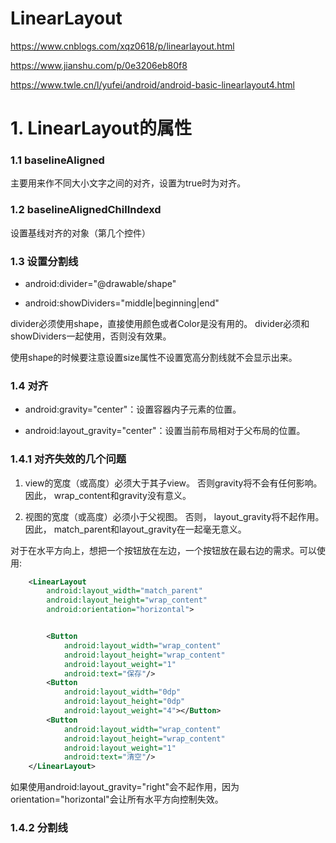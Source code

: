 # LinearLayout


https://www.cnblogs.com/xqz0618/p/linearlayout.html

https://www.jianshu.com/p/0e3206eb80f8

https://www.twle.cn/l/yufei/android/android-basic-linearlayout4.html


# 1. LinearLayout的属性

### 1.1 baselineAligned

主要用来作不同大小文字之间的对齐，设置为true时为对齐。


### 1.2 baselineAlignedChilIndexd

设置基线对齐的对象（第几个控件）


### 1.3 设置分割线

* android:divider="@drawable/shape"

* android:showDividers="middle|beginning|end"

divider必须使用shape，直接使用颜色或者Color是没有用的。
divider必须和showDividers一起使用，否则没有效果。

使用shape的时候要注意设置size属性不设置宽高分割线就不会显示出来。


### 1.4 对齐


* android:gravity="center"：设置容器内子元素的位置。

* android:layout_gravity="center"：设置当前布局相对于父布局的位置。


### 1.4.1 对齐失效的几个问题

1. view的宽度（或高度）必须大于其子view。 否则gravity将不会有任何影响。 因此， wrap_content和gravity没有意义。

2. 视图的宽度（或高度）必须小于父视图。 否则， layout_gravity将不起作用。 因此， match_parent和layout_gravity在一起毫无意义。

对于在水平方向上，想把一个按钮放在左边，一个按钮放在最右边的需求。可以使用:


```xml
    <LinearLayout
        android:layout_width="match_parent"
        android:layout_height="wrap_content"
        android:orientation="horizontal">


        <Button
            android:layout_width="wrap_content"
            android:layout_height="wrap_content"
            android:layout_weight="1"
            android:text="保存"/>
        <Button
            android:layout_width="0dp"
            android:layout_height="0dp"
            android:layout_weight="4"></Button>
        <Button
            android:layout_width="wrap_content"
            android:layout_height="wrap_content"
            android:layout_weight="1"
            android:text="清空"/>
    </LinearLayout>
```

如果使用android:layout_gravity="right"会不起作用，因为orientation="horizontal"会让所有水平方向控制失效。


### 1.4.2 分割线